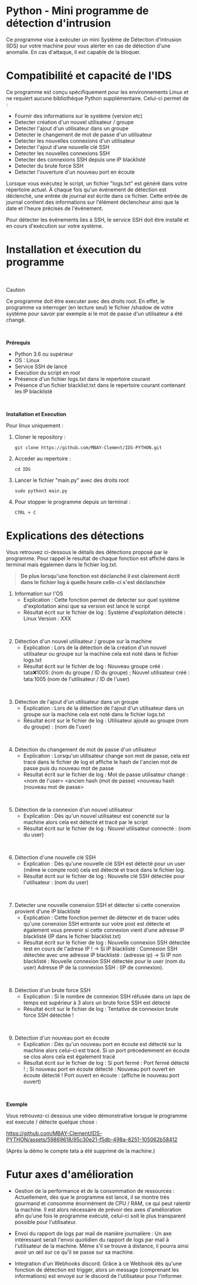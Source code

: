 # Python - Mini programme de détection d'intrusion 

Ce programme vise à exécuter un mini Système de Détection d'Intrusion (IDS) sur votre machine pour vous alerter en cas de détection d'une anomalie. En cas d'attaque, il est capable de la bloquer.

# Compatibilité  et capacité de l'IDS

Ce programme est conçu spécifiquement pour les environnements Linux et ne requiert aucune bibliothèque Python supplémentaire.
Celui-ci permet de : 

  * Fournir des informations sur le système (version etc)
  * Detecter création d'un nouvel utilisateur / groupe 
  * Detecter l'ajout d'un utilisateur dans un groupe
  * Detecter le changement de mot de passe d'un utilisateur
  * Detecter les nouvelles connexions d'un utilisateur
  * Detecter l'ajout d'une nouvelle clé SSH
  * Detecter les nouvelles connexions SSH
  * Detecter des connexions SSH depuis une IP blacklisté
  * Detecter du brute force SSH
  * Detecter l'ouverture d'un nouveau port en écoute

Lorsque vous exécutez le script, un fichier "logs.txt" est généré dans votre répertoire actuel. À chaque fois qu'un événement de détection est déclenché, une entrée de journal est écrite dans ce fichier. Cette entrée de journal contient des informations sur l'élément déclencheur ainsi que la date et l'heure précises de l'événement.

Pour détecter les événements liés à SSH, le service SSH doit être installé et en cours d'exécution sur votre système.

# Installation et éxecution du programme 
<br>

> [!CAUTION]
> Ce programme doit être executer avec des droits root. En effet, le programme va interroger (en lecture seul) le fichier /shadow de votre système pour savoir par exemple si le mot de passe d'un utilisateur a été changé. 

<br>

**Prérequis**

  * Python 3.6 ou supérieur
  * OS : Linux
  * Service SSH de lancé
  * Execution du script en root
  * Présence d'un fichier logs.txt dans le repertoire courant
  * Présence d'un fichier blacklist.txt dans le repertoire courant contenant les IP blacklisté

<br>

**Installation et Execution**

Pour linux  uniquement : 

1. Cloner le repository :
   
    `git clone https://github.com/MBAY-Clement/IDS-PYTHON.git`

3. Acceder au repertoire :

   `cd IDS`

4. Lancer le fichier "main.py" avec des droits root

   `sudo python3 main.py`

6. Pour stopper le programme depuis un terminal :

     `CTRL + C`


# Explications des détections

Vous retrouvez ci-dessous le détails des détections proposé par le programme. Pour rappel le resultat de chaque fonction est affiché dans le terminal mais égalemen dans le fichier log.txt.
>
> **De plus lorsqu'une fonction est déclanché il est clairement écrit dans le fichier log à quelle heure celle-ci s'est déclanchée** 


1. Information sur l'OS
   * Explication : Cette fonction permet de detecter sur quel système d'exploitation ainsi que sa version est lancé le script
   * Résultat écrit sur le fichier de log : Système d'exploitation détecté : Linux Version : XXX
<br>

2. Détection d'un nouvel utilisateur / groupe sur la machine
   * Explication : Lors de la détection de la création d'un nouvel utilisateur ou groupe sur la machine cela est noté dans le fichier logs.txt
   * Résultat écrit sur le fichier de log : Nouveau groupe créé : tata:x:1005: (nom du groupe / ID du groupe) ; Nouvel utilisateur créé : tata:1005 (nom de l'utilisateur / ID de l'user)
<br>

3. Détection de l'ajout d'un utilisateur dans un groupe
   * Explication : Lors de la détection de l'ajout d'un utilisateur dans un groupe sur la machine cela est noté dans le fichier logs.txt
   * Résultat écrit sur le fichier de log : Utilisateur ajouté au groupe (nom du groupe) : (nom de l'user)
<br>

4. Détection du changement de mot de passe d'un utilisateur
   * Explication : Lorsqu'un utilisateur change son mot de passe, cela est tracé dans le fichier de log et affiche le hash de l'ancien mot de passe puis du nouveau mot de passe
   * Résultat écrit sur le fichier de log : Mot de passe utilisateur changé : <nom de l'user> <ancien hash (mot de passe) <nouveau hash (nouveau mot de passe>
<br>

5. Détection de la connexion d'un nouvel utilisateur
   * Explication : Dès qu'un nouvel utilisateur est conencté sur la machine alors cela est détecté et tracé par le script
   * Résultat écrit sur le fichier de log : Nouvel utilisateur connecté : (nom du user)
<br>

6. Détection d'une nouvelle clé SSH
   * Explication : Dès qu'une nouvelle clé SSH est détecté pour un user (même le compte root) cela est détecté et tracé dans le fichier log.
   * Résultat écrit sur le fichier de log : Nouvelle clé SSH détectée pour l'utilisateur : (nom du user)
<br>

7. Detecter une nouvelle conenxion SSH et détecter si cette conenxion provient d'une IP blacklisté
   * Explication : Cette fonction permet de détecter et de tracer udès qu'une conenxion SSH entrante sur votre post est détecte et également vous prevenir si cette connexion vient d'une adresse IP blacklisté (IP dans le fichier blacklist.txt)
   * Résultat écrit sur le fichier de log : Nouvelle connexion SSH détectée test en cours de l'adrese IP ! -> Si IP blacklisté : Connexion SSH détectée avec une adresse IP blacklisté : (adresse ip) -> Si IP non blacklisté : Nouvelle connexion SSH détectée pour le user (nom du user) Adresse IP de la connexion SSH : (IP de connexion).
<br>

8. Détection d'un brute force SSH
   * Explication : Si le nombre de connexion SSH réfusée dans un laps de temps est supérieur à 3 alors un brute force SSH est détecté
   * Résultat écrit sur le fichier de log : Tentative de connexion brute force SSH détectée !
<br>

9. Détection d'un nouveau port en écoute
    * Explication : Dès qu'un nouveau port en écoute est détecté sur la machine alors celui-ci est tracé. Si un port précedemment en écoute se clos alors cela est également tracé
    * Résultat écrit sur le fichier de log : Si port fermé : Port fermé détecté ! ; Si nouveau port en écoute détecté : Nouveau port ouvert en écoute détecté ! Port ouvert en écoute : (affiche le nouveau port ouvert)
<br>

**Exemple**

Vous retrouvez-ci dessous une video démonstrative lorsque le programme est execute / détecte quelque chose : 




https://github.com/MBAY-Clement/IDS-PYTHON/assets/59869618/95c30e21-f5db-498a-8251-105062b58412

(Après la démo le compte tata a été supprimé de la machine.)


   
#  Futur axes d'amélioration 

* Gestion de la performance et de la consommation de ressources : Actuellement, dès que le programme est lancé, il se montre très gourmand et consomme énormément de CPU / RAM, ce qui peut ralentir la machine. Il est  alors nécessaire de prévoir des axes d'amélioration afin qu'une fois le programme exécuté, celui-ci soit le plus transparent possible pour l'utilisateur.

* Envoi du rapport de logs par mail de manière journalière : Un axe intéressant serait l'envoi quotidien du rapport de logs par mail à l'utilisateur de la machine. Même s'il se trouve à distance, il pourra ainsi avoir un œil sur ce qu'il se passe sur sa machine.

* Integration d'un Webhooks discord. Grâce à ce Webhook dès qu'une fonction de détection est trigger, alors un message (comprenant les informations) est envoyé sur le discord de l'utilisateur pour l'informer. 





